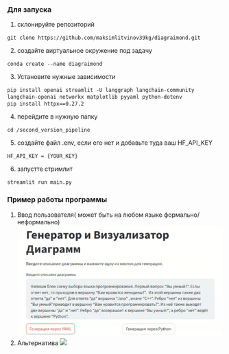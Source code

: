 ### Для запуска 

1) склонируйте репозиторий
```
git clone https://github.com/maksimlitvinov39kg/diagraimond.git
```
2) создайте виртуальное окружение под задачу
```
conda create --name diagraimond
```
3) Установите нужные зависимости

``` 
pip install openai streamlit -U langgraph langchain-community langchain-openai networkx matplotlib pyyaml python-dotenv
pip install httpx==0.27.2
```
4) перейдите в нужную папку
```
cd /second_version_pipeline
```
5) создайте файл .env, если его нет и добавьте туда ваш HF_API_KEY

``` 
HF_API_KEY = {YOUR_KEY}
```

6) запустте стримлит
```
streamlit run main.py
```

### Пример работы программы 

1) Ввод пользователя( может быть на любом языке формально/неформально)
![](./assets/cvp.png)
2) Альтернатива
![](.assets/cvp2.png)


